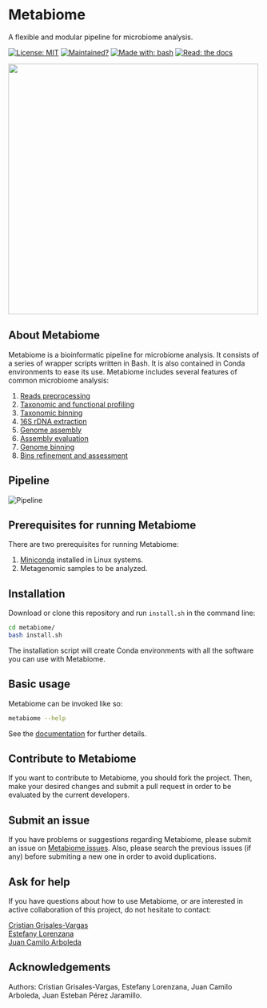 # Metabiome
A flexible and modular pipeline for microbiome analysis.

[![License: MIT](https://img.shields.io/badge/License-MIT-orange.svg)](https://github.com/Nesper94/Metabiome/blob/master/LICENSE)
[![Maintained?](https://img.shields.io/badge/Maintained%3F-yes-green.svg)](https://github.com/Nesper94/Metabiome/pulse)
[![Made with: bash](https://img.shields.io/badge/Made%20with-Bash-1f425f.svg)](https://www.gnu.org/software/bash/)
[![Read: the docs](https://img.shields.io/badge/read-the%20docs-blue)](https://metabiome.readthedocs.io/en/latest/)


<p align="left">
  <img width = "500" src="https://i.imgur.com/FGbY9Ed.png"/>
</p>

## About Metabiome

Metabiome is a bioinformatic pipeline for microbiome analysis. It consists of
a series of wrapper scripts written in Bash. It is also contained in Conda
environments to ease its use. Metabiome includes several features of common
microbiome analysis:

1. [Reads preprocessing](https://metabiome.readthedocs.io/en/latest/tutorial.html#preprocessing)
2. [Taxonomic and functional profiling](https://metabiome.readthedocs.io/en/latest/tutorial.html#read-based-analysis)
3. [Taxonomic binning](https://metabiome.readthedocs.io/en/latest/tutorial.html#read-based-analysis)
4. [16S rDNA extraction](https://metabiome.readthedocs.io/en/latest/tutorial.html#read-based-analysis)
4. [Genome assembly](https://metabiome.readthedocs.io/en/latest/tutorial.html#de-novo-assembly)
5. [Assembly evaluation](https://metabiome.readthedocs.io/en/latest/tutorial.html#de-novo-assembly)
6. [Genome binning](https://metabiome.readthedocs.io/en/latest/tutorial.html#genome-binning)
7. [Bins refinement and assessment](https://metabiome.readthedocs.io/en/latest/tutorial.html#genome-binning)

## Pipeline
![Pipeline](https://i.imgur.com/ZpCIXYV.png)

## Prerequisites for running Metabiome

There are two prerequisites for running Metabiome:

1. [Miniconda](https://docs.conda.io/en/latest/miniconda.html) installed
in Linux systems.
2. Metagenomic samples to be analyzed.

## Installation

Download or clone this repository and run `install.sh` in the command line:

```bash
cd metabiome/
bash install.sh
```
The installation script will create Conda environments with all the software you
can use with Metabiome.


## Basic usage

Metabiome can be invoked like so:

```bash
metabiome --help
```
See the  [documentation](https://metabiome.readthedocs.io/en/latest/) for
further details.


## Contribute to Metabiome

If you want to contribute to Metabiome, you should fork the project.
Then, make your desired changes and submit a pull request in order to be
evaluated by the current developers.

## Submit an issue

If you have problems or suggestions regarding Metabiome, please submit an
issue on [Metabiome issues](https://github.com/Nesper94/Metabiome/issues).
Also, please search the previous issues (if any) before submiting a new one in
order to avoid duplications.

## Ask for help

If you have questions about how to use Metabiome, or are interested in
active collaboration of this project, do not hesitate to contact:

[Cristian Grisales-Vargas](mailto:cristian.grisales@udea.edu.co)  
[Estefany Lorenzana](mailto:estefany.lorenzana@udea.edu.co)  
[Juan Camilo Arboleda](mailto:juan.arboleda2@udea.edu.co)  

## Acknowledgements

Authors: Cristian Grisales-Vargas, Estefany Lorenzana, Juan Camilo Arboleda,
Juan Esteban Pérez Jaramillo.
